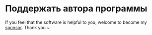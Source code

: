  
# Поддержать автора программы
 
 
If you feel that the software is helpful to you, welcome to become my [sponsor](https://patreon.com/HIllya51). Thank you ~ 